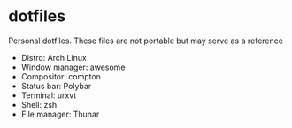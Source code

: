 # dotfiles
Personal dotfiles. These files are not portable but may serve as a reference

* Distro: Arch Linux
* Window manager: awesome
* Compositor: compton
* Status bar: Polybar
* Terminal: urxvt
* Shell: zsh
* File manager: Thunar
